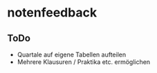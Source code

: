 # notenfeedback

## ToDo
* Quartale auf eigene Tabellen aufteilen
* Mehrere Klausuren / Praktika etc. ermöglichen

